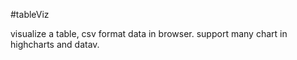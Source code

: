 #tableViz

visualize a table, csv format data in browser. support many chart in highcharts and datav.